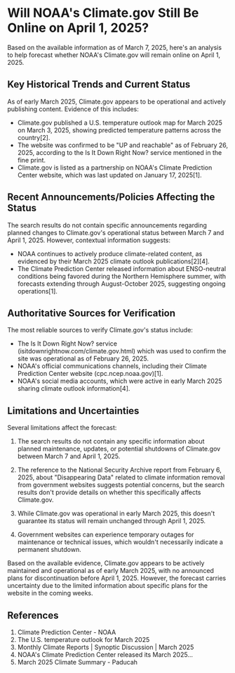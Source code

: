 # Will NOAA's Climate.gov Still Be Online on April 1, 2025?

Based on the available information as of March 7, 2025, here's an analysis to help forecast whether NOAA's Climate.gov will remain online on April 1, 2025.

## Key Historical Trends and Current Status

As of early March 2025, Climate.gov appears to be operational and actively publishing content. Evidence of this includes:

- Climate.gov published a U.S. temperature outlook map for March 2025 on March 3, 2025, showing predicted temperature patterns across the country[2].
- The website was confirmed to be "UP and reachable" as of February 26, 2025, according to the Is It Down Right Now? service mentioned in the fine print.
- Climate.gov is listed as a partnership on NOAA's Climate Prediction Center website, which was last updated on January 17, 2025[1].

## Recent Announcements/Policies Affecting the Status

The search results do not contain specific announcements regarding planned changes to Climate.gov's operational status between March 7 and April 1, 2025. However, contextual information suggests:

- NOAA continues to actively produce climate-related content, as evidenced by their March 2025 climate outlook publications[2][4].
- The Climate Prediction Center released information about ENSO-neutral conditions being favored during the Northern Hemisphere summer, with forecasts extending through August-October 2025, suggesting ongoing operations[1].

## Authoritative Sources for Verification

The most reliable sources to verify Climate.gov's status include:

- The Is It Down Right Now? service (isitdownrightnow.com/climate.gov.html) which was used to confirm the site was operational as of February 26, 2025.
- NOAA's official communications channels, including their Climate Prediction Center website (cpc.ncep.noaa.gov)[1].
- NOAA's social media accounts, which were active in early March 2025 sharing climate outlook information[4].

## Limitations and Uncertainties

Several limitations affect the forecast:

1. The search results do not contain any specific information about planned maintenance, updates, or potential shutdowns of Climate.gov between March 7 and April 1, 2025.

2. The reference to the National Security Archive report from February 6, 2025, about "Disappearing Data" related to climate information removal from government websites suggests potential concerns, but the search results don't provide details on whether this specifically affects Climate.gov.

3. While Climate.gov was operational in early March 2025, this doesn't guarantee its status will remain unchanged through April 1, 2025.

4. Government websites can experience temporary outages for maintenance or technical issues, which wouldn't necessarily indicate a permanent shutdown.

Based on the available evidence, Climate.gov appears to be actively maintained and operational as of early March 2025, with no announced plans for discontinuation before April 1, 2025. However, the forecast carries uncertainty due to the limited information about specific plans for the website in the coming weeks.

## References

1. Climate Prediction Center - NOAA
2. The U.S. temperature outlook for March 2025
3. Monthly Climate Reports | Synoptic Discussion | March 2025
4. NOAA's Climate Prediction Center released its March 2025...
5. March 2025 Climate Summary - Paducah